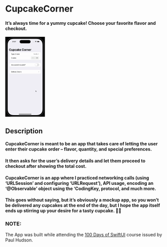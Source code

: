 # CupcakeCorner

#### It’s always time for a yummy cupcake! Choose your favorite flavor and checkout.

<img src="./Images/CupcakeCorner.gif" width="25%" height="25%"/>

## Description

#### CupcakeCorner is meant to be an app that takes care of letting the user enter their cupcake order – flavor, quantity, and special preferences.

#### It then asks for the user’s delivery details and let them proceed to checkout after showing the total cost.

#### CupcakeCorner is an app where I practiced networking calls (using ‘URLSession’ and configuring ‘URLRequest’), API usage, encoding an ‘@Observable’ object using the ‘CodingKey, protocol, and much more.

#### This goes without saying, but it’s obviously a mockup app, so you won’t be delivered any cupcakes at the end of the day, but I hope the app itself ends up stirring up your desire for a tasty cupcake. 🧁😋

### NOTE:

The App was built while attending the <a href="https://www.hackingwithswift.com/100/swiftui">100 Days of SwiftUI</a> course issued by Paul Hudson.
